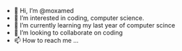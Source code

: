 - 👋 Hi, I’m @moxamed
- 👀 I’m interested in coding, computer science.
- 🌱 I’m currently learning my last year of computer scince
- 💞️ I’m looking to collaborate on coding 
- 📫 How to reach me ...

<!---
moxamed/moxamed is a ✨ special ✨ repository because its `README.md` (this file) appears on your GitHub profile.
You can click the Preview link to take a look at your changes.
--->
